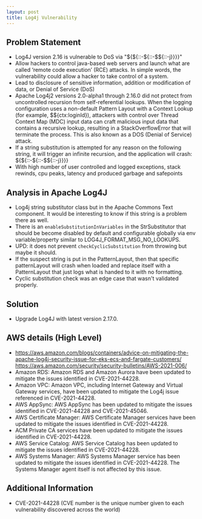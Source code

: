 ```yaml
---
layout: post
title: Log4j Vulnerability
---
```


## Problem Statement

- Log4J version 2.16 is vulnerable to DoS via "${${::-${::-$${::-j}}}}"
- Allow hackers to control java-based web servers and launch what are called ‘remote code execution’ (RCE) attacks. In simple words, the vulnerability could allow a hacker to take control of a system.
- Lead to disclosure of sensitive information, addition or modification of data, or Denial of Service (DoS)
- Apache Log4j2 versions 2.0-alpha1 through 2.16.0 did not protect from uncontrolled recursion from self-referential lookups. When the logging configuration uses a non-default Pattern Layout with a Context Lookup (for example, $${ctx:loginId}), attackers with control over Thread Context Map (MDC) input data can craft malicious input data that contains a recursive lookup, resulting in a StackOverflowError that will terminate the process. This is also known as a DOS (Denial of Service) attack.
- If a string substitution is attempted for any reason on the following string, it will trigger an infinite recursion, and the application will crash: ${${::-${::-$${::-j}}}}
- With high number of user controlled and logged exceptions, stack rewinds, cpu peaks, latency and produced garbage and safepoints

## Analysis in Apache Log4J
- Log4j string substitutor class but in the Apache Commons Text component. It would be interesting to know if this string is a problem there as well.
- There is an `enableSubstitutionInVariables` in the StrSubstitutor that should be become disabled by default and configurable globally via env variable/property similar to LOG4J_FORMAT_MSG_NO_LOOKUPS.
- UPD: it does not prevent `checkCyclicSubstitution` from throwing but maybe it should.
- If the suspect string is put in the PatternLayout, then that specific patternLayout will crash when loaded and replace itself with a PatternLayout that just logs what is handed to it with no formatting.
- Cyclic substitution check was an edge case that wasn't validated properly.

## Solution
- Upgrade Log4J with latest version 2.17.0.

## AWS details (High Level)
- https://aws.amazon.com/blogs/containers/advice-on-mitigating-the-apache-log4j-security-issue-for-eks-ecs-and-fargate-customers/
https://aws.amazon.com/security/security-bulletins/AWS-2021-006/
- Amazon RDS: Amazon RDS and Amazon Aurora have been updated to mitigate the issues identified in CVE-2021-44228.
- Amazon VPC: Amazon VPC, including Internet Gateway and Virtual Gateway services, have been updated to mitigate the Log4j issue referenced in CVE-2021-44228.
- AWS AppSync: AWS AppSync has been updated to mitigate the issues identified in CVE-2021-44228 and CVE-2021-45046.
- AWS Certificate Manager: AWS Certificate Manager services have been updated to mitigate the issues identified in CVE-2021-44228.
- ACM Private CA services have been updated to mitigate the issues identified in CVE-2021-44228.
- AWS Service Catalog: AWS Service Catalog has been updated to mitigate the issues identified in CVE-2021-44228.
- AWS Systems Manager: AWS Systems Manager service has been updated to mitigate the issues identified in CVE-2021-44228. The Systems Manager agent itself is not affected by this issue.

## Additional Information
- CVE-2021-44228 (CVE number is the unique number given to each vulnerability discovered across the world)